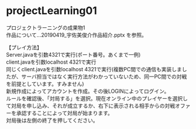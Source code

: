 # projectLearning01
プロジェクトラーニングの成果物1  
作品について...20190419_宇佐美俊介作品紹介.pptx を参照。

【プレイ方法】  
Server.javaを引数4321で実行(ポート番号。あくまで一例)  
client.javaを引数localhost 4321で実行  
同じくclient.javaを引数localhost 4321で実行(複数PC間での通信も実装しましたが、サーバ担当ではなく実行方法がわかっていないため、同一PC間での対戦を前提としています。すみません)  
新規作成によってアカウントを作成。その後LOGINによってログイン。  
ルールを確認後、「対局する」を選択。現在オンライン中のプレイヤーを選択して対局を申し込み、それが成立するか、右下に表示される相手からの対戦オファーを承認することによって対局が始まります。  
対局後は左側の終了を押してください。  
